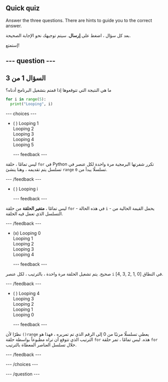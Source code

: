 ## Quick quiz

Answer the three questions. There are hints to guide you to the correct answer.

بعد كل سؤال ، اضغط على **إرسال**. سيتم توجيهك نحو الإجابة الصحيحة.

إستمتع!

--- question ---
---
السؤال 1 من 3
---

ما هي النتيجة التي تتوقعوها إذا قمتم بتشغيل البرنامج أدناه؟

```python
for i in range(5):
  print("Looping", i)
```

--- choices ---

- ( ) Looping 1 <br> Looping 2 <br> Looping 3 <br> Looping 4 <br> Looping 5

  --- feedback ---

ليس تمامًا ، حلقة `for` في Python تكرر شفرتها البرمجية مرة واحدة لكل عنصر في تسلسل يتم تقديمه ، وهنا ينشئ `range` تسلسلًا يبدأ من `0`.

  --- /feedback ---

- ( ) Looping i

  --- feedback ---

ليس تمامًا ، **متغير الحلقة** من حلقة `for` - في هذه الحالة `i` - يحمل القيمة الحالية من التسلسل الذي تعمل فيه الحلقة.

  --- /feedback ---

- (x) Looping 0 <br> Looping 1 <br> Looping 2 <br> Looping 3 <br> Looping 4

  --- feedback ---

صحيح. يتم تشغيل الحلقة مرة واحدة ، بالترتيب ، لكل عنصر `i` في النطاق [0 ,1 ,2 ,3 ,4].

  --- /feedback ---

- ( ) Looping 4 <br> Looping 3 <br> Looping 2 <br> Looping 1 <br> Looping 0

  --- feedback ---

نظرًا لأن `()range` يعطي تسلسلًا مرتبًا من 0 إلى الرقم الذي تم تمريره ، فهذا هو الترتيب الذي تتوقع أن تراه مطبوعاً بواسطة حلقة `for` هذه. ليس تمامًا ، تمر حلقة `for` خلال تسلسل العناصر المعطاة بالترتيب.

  --- /feedback ---

--- /choices ---

--- /question ---
